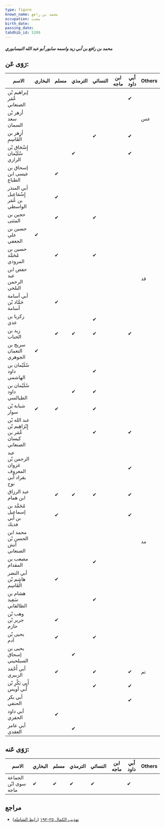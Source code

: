 ```yaml
---
type: figure
known_name: محمد بن رافع
occupation: محدث
birth_date:
passing_date:
tahdhib_id: 5209
---
```

##### محمد بن رافع بن أبي زيد واسمه سابور أبو عبد الله النيسابوري

## رَوَى عَن:
| الاسم                                                | البخاري | مسلم | الترمذي | النسائي | ابن ماجه | أبي داود | Others |
| ---------------------------------------------------- | ------- | ---- | ------- | ------- | -------- | -------- | ------ |
| إبراهيم بْن عُمَر الصنعاني                           |         |      |         |         |          | ✔        |        |
| أزهر بْن سعد السمان                                  |         |      |         |         |          |          | عس     |
| أزهر بن الْقَاسِمِ                                   |         |      |         | ✔       |          | ✔        |        |
| إِسْحَاق بْن سُلَيْمان الرازي                        |         |      | ✔       |         |          | ✔        |        |
| إسحاق بن عيسى ابن الطباع                             |         | ✔    |         |         |          |          |        |
| أبي المنذر إِسْمَاعِيل بن عُمَر الواسطي              |         | ✔    |         |         |          |          |        |
| حجين بن المثنى                                       |         | ✔    |         | ✔       |          |          |        |
| حسين بن علي الجعفي                                   | ✔       |      |         |         |          |          |        |
| حسين بن مُحَمَّد المروذي                             |         | ✔    |         | ✔       |          |          |        |
| حفص ابن عبد الرحمن البلخي                            |         |      |         |         |          |          | قد     |
| أبي أسامة حَمَّاد بْن أسامة                          |         | ✔    |         |         |          |          |        |
| زكريا بن عدي                                         |         |      |         | ✔       |          |          |        |
| زيد بن الحباب                                        |         | ✔    | ✔       | ✔       |          | ✔        |        |
| سريج بن النعمان الجوهري                              | ✔       |      |         |         |          |          |        |
| سُلَيْمان بن داود الهاشمي                            |         |      |         | ✔       |          |          |        |
| سُلَيْمان بن داود الطيالسي                           |         |      | ✔       | ✔       |          |          |        |
| شبابة بْن سوار                                       | ✔       | ✔    |         | ✔       |          |          |        |
| عبد الله بْن إِبْرَاهِيم بْن عُمَر بن كيسان الصنعاني |         |      |         | ✔       |          | ✔        |        |
| عبد الرحمن بْن غزوان المعروف بقراد أبي نوح           |         |      |         |         |          | ✔        |        |
| عبد الرزاق ابن همام                                  |         | ✔    | ✔       | ✔       |          | ✔        |        |
| مُحَمَّد بن إسماعيل بن أَبي فديك                     |         | ✔    |         |         |          | ✔        |        |
| محمد ابن الحسن بْن أتش الصنعاني                      |         |      |         |         |          |          | مد     |
| مصعب بن المقدام                                      |         |      |         | ✔       |          |          |        |
| أبي النضر هاشم بْن الْقَاسِم                         |         | ✔    |         |         |          |          |        |
| هشام بن سَعِيد الطالقاني                             |         |      |         | ✔       |          |          |        |
| وهب بْن جرير بْن حازم                                |         | ✔    |         |         |          |          |        |
| يحيى بْن آدم                                         |         | ✔    |         | ✔       |          |          |        |
| يحيى بن إسحاق السيلحيني                              |         |      | ✔       |         |          |          |        |
| أبي أَحْمَد الزبيري                                  |         | ✔    |         | ✔       |          | ✔        | تم     |
| أَبِي بَكْرِ بْن أَبي أويس                           |         |      |         | ✔       |          | ✔        |        |
| أبي بكر الحنفي                                       |         |      |         |         |          | ✔        |        |
| أبي داود الحفري                                      |         | ✔    |         |         |          |          |        |
| أبي عامر العقدي                                      |         |      | ✔       |         |          |          |        |
## رَوَى عَنه:
| الاسم                 | البخاري | مسلم | الترمذي | النسائي | ابن ماجه | أبي داود | Others |
| --------------------- | ------- | ---- | ------- | ------- | -------- | -------- | ------ |
| الجماعة سوى ابْن ماجه | ✔       | ✔    | ✔       | ✔       |          | ✔        |        |
## مراجع
- [تهذيب الكمال ٢٥-١٩٢](obsidian://open?vault=Tahdhib-al-Kamal&file=Figures/٥٢٠٩-محمد%20بن%20رافع%20بن%20أبي%20زيد%20واسمه%20سابور%20أبو%20عبد%20الله%20النيسابوري) ([رابط الشاملة](https://shamela.ws/book/3722/13285))